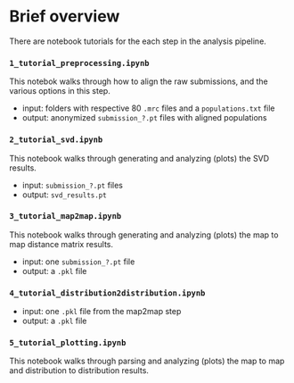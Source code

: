 # Brief overview

There are notebook tutorials for the each step in the analysis pipeline.

### `1_tutorial_preprocessing.ipynb`
This notebok walks through how to align the raw submissions, and the various options in this step.
- input: folders with respective 80 `.mrc` files and a `populations.txt` file
- output: anonymized `submission_?.pt` files with aligned populations


### `2_tutorial_svd.ipynb`
This notebook walks through generating and analyzing (plots) the SVD results.
- input: `submission_?.pt` files
- output: `svd_results.pt`


### `3_tutorial_map2map.ipynb`
This notebook walks through generating and analyzing (plots) the map to map distance matrix results.
- input: one `submission_?.pt` file
- output: a `.pkl` file


### `4_tutorial_distribution2distribution.ipynb`
- input: one `.pkl` file from the map2map step
- output: a `.pkl` file

### `5_tutorial_plotting.ipynb`
This notebook walks through parsing and analyzing (plots) the map to map and distribution to distribution results.
